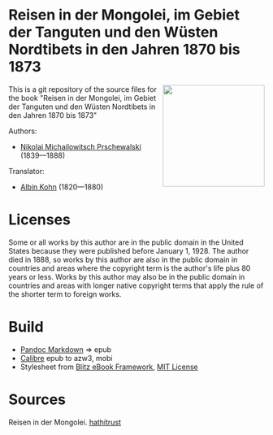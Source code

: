 # Reisen in der Mongolei, im Gebiet der Tanguten und den Wüsten Nordtibets in den Jahren 1870 bis 1873

<img align="right" width="200"  src="https://github.com/kogo59/Reisen_in_der_Mongolei/assets/13177792/2dda085b-f164-481a-8b77-5c4644823c7c">

This is a git repository of the source files for the book "Reisen in der Mongolei, im Gebiet der Tanguten und den Wüsten Nordtibets in den Jahren 1870 bis 1873"

Authors:

* [Nikolai Michailowitsch Prschewalski](https://de.wikipedia.org/wiki/Nikolai_Michailowitsch_Prschewalski) (1839—1888)

Translator:

* [Albin Kohn](https://portal.dnb.de/opac.htm?method=simpleSearch&cqlMode=true&query=nid%3D116308168) (1820—1880)


# Licenses
Some or all works by this author are in the public domain in the United States
because they were published before January 1, 1928. The author died in 1888, so
works by this author are also in the public domain in countries and areas where
the copyright term is the author's life plus 80 years or less. Works by this
author may also be in the public domain in countries and areas with longer
native copyright terms that apply the rule of the shorter term to foreign works.

# Build
* [Pandoc Markdown](https://pandoc.org/MANUAL.html#pandocs-markdown) => epub
* [Calibre](https://calibre-ebook.com/) epub to azw3, mobi
* Stylesheet from [Blitz eBook Framework](https://friendsofepub.github.io/Blitz/), [MIT License](https://github.com/FriendsOfEpub/Blitz/blob/master/LICENSE)

# Sources
Reisen in der Mongolei. [hathitrust](https://babel.hathitrust.org/cgi/pt?id=wu.89098632326&view=1up&seq=13)

